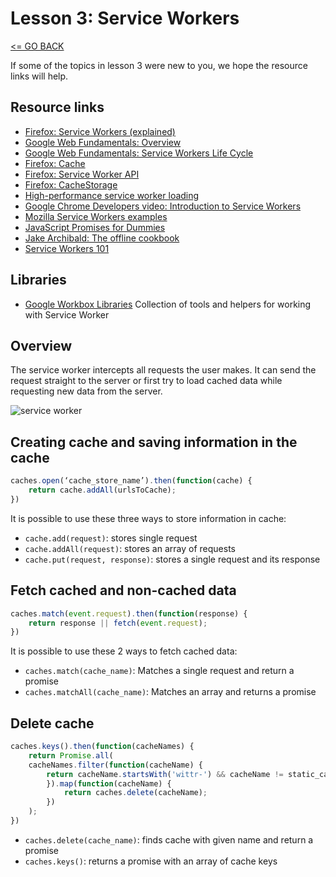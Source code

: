# Lesson 3: Service Workers

[<= GO BACK ](../README.md)

If some of the topics in lesson 3 were new to you, we hope the resource links will help.

## Resource links

* [Firefox: Service Workers (explained)](https://developer.mozilla.org/en-US/docs/Web/API/Service_Worker_API/Using_Service_Workers)
* [Google Web Fundamentals: Overview](https://developers.google.com/web/fundamentals/primers/service-workers)
* [Google Web Fundamentals: Service Workers Life Cycle](https://developers.google.com/web/fundamentals/primers/service-workers/lifecycle)
* [Firefox: Cache](https://developer.mozilla.org/en-US/docs/Web/API/Cache)
* [Firefox: Service Worker API](https://developer.mozilla.org/en-US/docs/Web/API/Service_Worker_API)
* [Firefox: CacheStorage](https://developer.mozilla.org/en-US/docs/Web/API/CacheStorage)
* [High-performance service worker loading](https://developers.google.com/web/fundamentals/primers/service-workers/high-performance-loading)
* [Google Chrome Developers video: Introduction to Service Workers](https://www.youtube.com/watch?v=jVfXiv03y5c1)
* [Mozilla Service Workers examples](https://serviceworke.rs/)
* [JavaScript Promises for Dummies](https://scotch.io/tutorials/javascript-promises-for-dummies)
* [Jake Archibald: The offline cookbook](https://jakearchibald.com/2014/offline-cookbook/)
* [Service Workers 101](https://github.com/delapuente/service-workers-101)

## Libraries

* [Google Workbox Libraries](https://developers.google.com/web/tools/workbox/) Collection of tools and helpers for working with Service Worker

## Overview
The service worker intercepts all requests the user makes. It can send the request straight to the server or first try to load cached data while requesting new data from the server.

![service worker](https://www.smashingmagazine.com/wp-content/uploads/2016/11/service-worker-offline-large-opt.jpg)

## Creating cache and saving information in the cache

```Javascript
caches.open(‘cache_store_name’).then(function(cache) {
    return cache.addAll(urlsToCache);
})
```

It is possible to use these three ways to store information in cache:

* `cache.add(request)`: stores single request
* `cache.addAll(request)`: stores an array of requests
* `cache.put(request, response)`: stores a single request and its response


## Fetch cached and non-cached data

```Javascript
caches.match(event.request).then(function(response) {
    return response || fetch(event.request);
})
```

It is possible to use these 2 ways to fetch cached data:

* `caches.match(cache_name)`: Matches a single request and return a promise
* `caches.matchAll(cache_name)`: Matches an array and returns a promise


## Delete cache

```Javascript
caches.keys().then(function(cacheNames) {
    return Promise.all(
    cacheNames.filter(function(cacheName) {
        return cacheName.startsWith('wittr-') && cacheName != static_cache_name;
        }).map(function(cacheName) {
            return caches.delete(cacheName);
        })
    );
})
```

* `caches.delete(cache_name)`: finds cache with given name and return a promise
* `caches.keys()`: returns a promise with an array of cache keys

